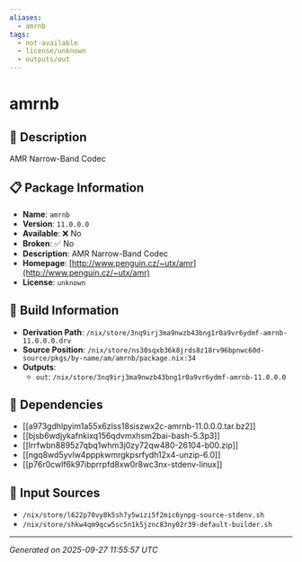 ```yaml
---
aliases:
  - amrnb
tags:
  - not-available
  - license/unknown
  - outputs/out
---
```


# amrnb

## 📝 Description

AMR Narrow-Band Codec

## 📋 Package Information

- **Name**: `amrnb`
- **Version**: `11.0.0.0`
- **Available**: ❌ No
- **Broken**: ✅ No
- **Description**: AMR Narrow-Band Codec
- **Homepage**: [http://www.penguin.cz/~utx/amr](http://www.penguin.cz/~utx/amr)
- **License**: `unknown`

## 🔧 Build Information

- **Derivation Path**: `/nix/store/3nq9irj3ma9nwzb43bng1r0a9vr6ydmf-amrnb-11.0.0.0.drv`
- **Source Position**: `/nix/store/ns30sqxb36k8jrds8z18rv96bpnwc60d-source/pkgs/by-name/am/amrnb/package.nix:34`
- **Outputs**:
  - `out`:  `/nix/store/3nq9irj3ma9nwzb43bng1r0a9vr6ydmf-amrnb-11.0.0.0`

## 🔗 Dependencies

- [[a973gdhlpyim1a55x6zlss18siszwx2c-amrnb-11.0.0.0.tar.bz2]]
- [[bjsb6wdjykafnkixq156qdvmxhsm2bai-bash-5.3p3]]
- [[lrrfwbn8895z7qbq1whm3j0zy72qw480-26104-b00.zip]]
- [[ngq8wd5yvlw4pppkwmrgkpsrfydh12x4-unzip-6.0]]
- [[p76r0cwlf6k97ibprrpfd8xw0r8wc3nx-stdenv-linux]]

## 📁 Input Sources

- `/nix/store/l622p70vy8k5sh7y5wizi5f2mic6ynpg-source-stdenv.sh`
- `/nix/store/shkw4qm9qcw5sc5n1k5jznc83ny02r39-default-builder.sh`

---
*Generated on 2025-09-27 11:55:57 UTC*
